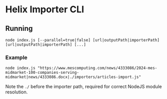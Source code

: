 # Helix Importer CLI

## Running

`node index.js [--parallel=true|false] [url|outputPath|importerPath] [url|outputPath|importerPath] [...]`

### Example

`node index.js "https://www.mescomputing.com/news/4333086/2024-mes-midmarket-100-companies-serving-midmarket|news/4333086.docx|./importers/articles-import.js"`

Note the `./` before the importer path, required for correct NodeJS module resolution.